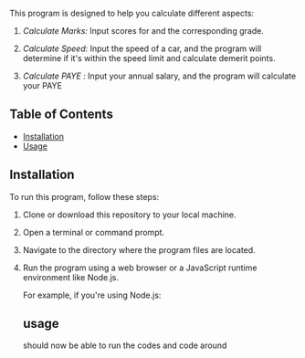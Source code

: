 
This program is designed to help you calculate different aspects:

1. *Calculate Marks:* Input scores for and the corresponding grade.

2. *Calculate Speed:* Input the speed of a car, and the program will determine if it's within the speed limit and calculate demerit points.

3. *Calculate PAYE :* Input your annual salary, and the program will calculate your PAYE 

## Table of Contents
- [Installation](#installation)
- [Usage](#usage)


## Installation
To run this program, follow these steps:

1. Clone or download this repository to your local machine.

2. Open a terminal or command prompt.

3. Navigate to the directory where the program files are located.

4. Run the program using a web browser or a JavaScript runtime environment like Node.js.

    For example, if you're using Node.js:

    ## usage 
    should now be able to run the codes and code around
